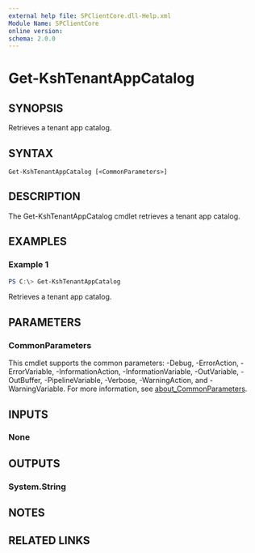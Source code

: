 ```yaml
---
external help file: SPClientCore.dll-Help.xml
Module Name: SPClientCore
online version:
schema: 2.0.0
---
```


# Get-KshTenantAppCatalog

## SYNOPSIS
Retrieves a tenant app catalog.

## SYNTAX

```
Get-KshTenantAppCatalog [<CommonParameters>]
```

## DESCRIPTION
The Get-KshTenantAppCatalog cmdlet retrieves a tenant app catalog.

## EXAMPLES

### Example 1
```powershell
PS C:\> Get-KshTenantAppCatalog
```

Retrieves a tenant app catalog.

## PARAMETERS

### CommonParameters
This cmdlet supports the common parameters: -Debug, -ErrorAction, -ErrorVariable, -InformationAction, -InformationVariable, -OutVariable, -OutBuffer, -PipelineVariable, -Verbose, -WarningAction, and -WarningVariable. For more information, see [about_CommonParameters](http://go.microsoft.com/fwlink/?LinkID=113216).

## INPUTS

### None

## OUTPUTS

### System.String

## NOTES

## RELATED LINKS
